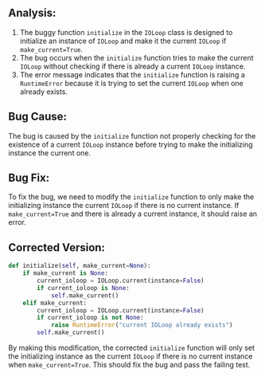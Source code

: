 ## Analysis:
1. The buggy function `initialize` in the `IOLoop` class is designed to initialize an instance of `IOLoop` and make it the current `IOLoop` if `make_current=True`.
2. The bug occurs when the `initialize` function tries to make the current `IOLoop` without checking if there is already a current `IOLoop` instance.
3. The error message indicates that the `initialize` function is raising a `RuntimeError` because it is trying to set the current `IOLoop` when one already exists.

## Bug Cause:
The bug is caused by the `initialize` function not properly checking for the existence of a current `IOLoop` instance before trying to make the initializing instance the current one.

## Bug Fix:
To fix the bug, we need to modify the `initialize` function to only make the initializing instance the current `IOLoop` if there is no current instance. If `make_current=True` and there is already a current instance, it should raise an error.

## Corrected Version:
```python
def initialize(self, make_current=None):
    if make_current is None:
        current_ioloop = IOLoop.current(instance=False)
        if current_ioloop is None:
            self.make_current()
    elif make_current:
        current_ioloop = IOLoop.current(instance=False)
        if current_ioloop is not None:
            raise RuntimeError("current IOLoop already exists")
        self.make_current()
```

By making this modification, the corrected `initialize` function will only set the initializing instance as the current `IOLoop` if there is no current instance when `make_current=True`. This should fix the bug and pass the failing test.
